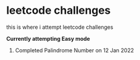 # leetcode challenges
this is where i attempt leetcode challenges

**Currently attempting Easy mode**

1. Completed Palindrome Number on 12 Jan 2022
